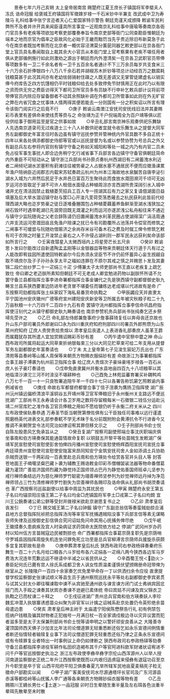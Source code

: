 <!-- { "loadSidebar": true } -->
　　景泰七年六月己亥朔  太上皇帝居南宫  赐楚府江夏王庶长子镇国将军李塈夫人冻氏  诰命冠服  给褒城王府镇国将军徵鐌岁禄一千石米钞中半兼支  改武成中卫为寿陵马  礼科给事中张宁言迩者天心仁爱国家特示警告  朝廷克谨天成颁降  敕谕军民利弊所不及者并许开具来闻臣谨具所言事宜一近观南京礼科给事中唐瑜等奏南京各衙门官员多有老疾等项欲加考察吏部覆奏奉旨令南京吏部等衙门公同查勘臣惟朝廷为端本之地而京官为倡率之臣故风化必始于王畿而黜罚当先乎贵近除旧布新莫急于此今在南京者既加考察而在北京者一概优容泾渭莫分薰莸同器乞敕吏部以在京各衙门堂上官员具名奏闻取自上裁其余大小官员从本衙门堂上官考察果有老疾不堪任用者俱从吏部循例施行如此则激劝之源出于朝廷而内外澄清矣一在京各卫武职官员带俸等项数多有一卫二千余名者有一卫千五百余名者通计不下三万余员每岁共支食米三十六万余石折俸银四十八万八千余石若并胡椒苏木折钞等项总计动经百万之数縻耗钱粮莫甚于此况其间亦有老幼怯弱骑射住疎之人既无差调又无掌管徒建虚名以销实俸今府库告乏四方饥馑相仍平时钱粮仰给去处多致停免节财慎用正在此时乃以有限之资而供无穷之费臣访得天下都司卫所官员多有员缺不行申补乞敕兵部计议将前项带俸官员内除应存留备御者不动其余照缺补调在外都司卫所管事如此则在外无旷官之弊在内省冗食之忧事体人情两得其便若能去一分则国有一分之积矣诏以所言有理令该衙门阅实行之后竟不行
　　○庚子  敕谕云南澂江安抚司安抚线旧法并其妻赐彩币表里有差俱命来使线贯等赍与之  命张靖为正千户倪端周全为百户靖等俱以匠役供绘事于御用监至是官之供事如故
　　○辛丑礼部言南京神乐观奏供祀乐舞缺人先选南京道录司无过疾道士三十八人补数供祀者宜就令收乐舞生从之提督大同军务左副都御史年富言往时各边虽有镇守巡抚参赞并管神统内外官具数不多自正统十四年以来各处俱添都御史侍郎等官或以巡抚提督为名或以参赞协赞为号总兵之外又有副总兵左右参将内官则有镇守守备之称如天城阳和等处一城之内乃有内官二员未免占役军事生事扰人即合边务稍宁乞行减省事下兵部言各边镇守守备官俱朝廷简命内外重臣不可轻动从之  镇守浙江兵部尚书孙原贞奏杭州西湖旧有二闸蓄洩水利近者二闸倾圮湖水淤塞积有葑滩往往被势豪之人占据水塞不通居民不便而应徵渔课累年渔户陪纳臣近阅郡志内载宋苏轼奏疏云杭州为州本江海故地水泉醎苦自唐李泌引湖水入城为六井然后民足于水井邑日富百万生聚待此而食放水溉田濒河千顷可无凶岁运河亦皆取足于湖不可许人租佃水面侵占种植周淙亦言西湖所贵深阔引水入城中诸井尤在清洁因禁止栽植菱芡招兵工百人专一捞湖其后有力之家又复请佃湖面日益填塞及后大旱水涸诏镇守赵与筐□心开浚凡芰荷茭荡悉薙去之杭民获利此皆前代经理西湖大略也迩岁势豪之徒日逐堆叠塍围包占种植菱藕蓄养鱼鲜渐至湖水浅狭加之闸石毁坏时遇旱乾湖已先涸旁田既无溉灌之利而运河亦遂淤浅公私舟船往来不通近与镇守少监阮随询之父老合辞陈请仍旧置闸蓄洩水利革民圈占使湖得深广涓洁周通六井支流运河旁溉田亩且免渔户陪课之扰已令有司勘覆所占池荡并令偿官而修筑之二闸事不可缓尝与阮随劝借赈济之余尚存米谷可备木石之费及时僦工俾令修筑乞敕有司于农隙之时量工开浚禁止豪右之人不许侵占湖利则一郡军民永远获利矣命该部如所言行之
　　○壬寅夜彗星入太微西垣内上将星旁芒长五尺余
　　○癸卯  敕谕思卜发曰尔能改过自新遣陶孟孟刚等以金银器皿等物来贡朝廷体天行道于凡有过之人能改即宥兹因所遣使回特敕谕尔今后务须永坚臣节不许仍前怀蓄异心妄生觊觎自取不靖庶尔及子子孙孙永享太平之福如违罪在不原尔其戒之慎之并赐思卜发及其妻锦二段纻丝纱罗二十一疋绢三十疋  少傅兼太子太师吏部尚书王直以老疾复上疏乞致仕  帝曰卿之老迈朕所素知但朝廷不可无老成人卿宜勉进药物以副朕怀所请不允  罢守备兰县都指挥佥事李进命署都指挥佥事金镛代之先是狭西镇守副都督御史耿九畴言兰县系狭西要害边防进年老贪冒不堪委任而镛练达老成堪以代进故有是命  广东按察司劾都指挥张土纵家奴下海私易番货命执鞫之
　　○甲辰蠲应天并直隶太平宁国池州安庆徽州广德等府宣州建阳安庆新安等卫所属去年被灾秋粮子粒二十九万亩秋粮一十六万四千二百四十九石有奇  罢镇守洮州都指挥佥事李信命巩昌府指挥使汪钊代之从镇守都御史耿九畴奏请也  南京参赞机务兵部尚书张纯奏乞还乡祭埽先茔许之
　　○乙巳  命礼部左侍郎兼詹事府少詹事薛琦复任以奔母丧还京故也  升山东户部司署员外郎谢曰□永为四川重庆府知府刑部四川司署员外郎熊瓒为山东莱州府知府  辽庶人贵爕贵烚贵煊以  肃孝皇后丧遣人上表进香礼部奏庶人虽革王爵而属籍犹存其所遣人宜加赏赐诏赐彩币钞有差
　　○丙午遣中官祭中霤之神  命山西布政司所属将起运大同草束折纳银每束三分以大同见贮草束可给二年支用从提督军务左副都御史年富奏请也
　　○丁未  太上皇帝第七子见浚生宸妃万氏出也  广东清苑等县奏岭等山猺人周保等来朝贡方物赐衣服绢钞有差  命故浙江为事署都指挥佥事王越子溥袭为杭州前卫指挥佥事  给辽庶人贵煊次子豪垛豪埢岁禄各一百石从庶人长子豪圢奏请也
　　○戊申免直隶冀州并衡水县地亩四百九十八顷粮草以其地临漳沙滹沱三河不时渰没不堪耕种也
　　○己酉免上林苑监蕃育署买补耦鸭鸡八万七千一百一十一只良牧署追陪牛羊一千四十七只以各署告称饥窘乞照敕谕内事例减省也
　　○庚戌  命故右军都督府都督佥事丁信子渲袭为膺扬卫指挥使  湖广辰州沅州镇远偏桥清浪平溪铜谷五开靖州等卫官军俸粮旧于永州衡州关支路远不便巡抚湖广工部尚书王永寿请会计各卫岁用之数将存留粮每米一石徵银二钱伍分运赴沅靖二州官库贮之准作各卫官员俸粮之用如不愿给银仍听于永衡二府关米从之  四川左布政使侯轨奏恭遇  万寿圣节臣当朝贺第僚佐俱有公干臣独任司事难以远行谨遣照磨杨英代进表文礼部参奏軏不学无术昧于名分前既附附会黄溥抗令不行进香今又推调不来朝贺宜令法司究治如律诏宥其罪但移文示之
　　○壬子刑部尚书俞士悦自陈左股患风乞免承旨从之
　　○癸丑复湖广按察司副使邢端佥事沈庆职端庆俱坐事南和伯方瑛奏保其能通苗情故命复职  以铜鼓五开黎平等处苗贼生发敕湖广保靖军民宣慰使司宣慰使彭舍怕俾四月播州宣慰使司宣慰使杨辉酉阳宣抚司宣抚佥事冉廷璋贵州宣慰使司宣慰使安陇富宋昂同知安宁金筑安抚司舍人金如添调土兵协助杀贼赍送银一千两彩段一百表里赴总兵南和伯方瑛处令给赏各官并头目人等  封答苍地面王子喃噶坚粲巴藏卜袭为辅教王赐诰敕金印彩币僧帽袈裟法器等物命番僧葛藏为灌顶广善慈济国师烈藏为静觉持正国师领占巴丹为静觉佑善国师班卓儿坚参为戒行禅师桑结远丹为慈化禅师罗竹聪密为翊善禅师坚参列为妙觉禅师远丹绰为净范禅师领占三竹为清修禅师罗竹劄失为崇善禅师各赐印及诰命俱从礼部尚书胡濙奏请也  革广西按察司巡盐副使以给事中周监为其扰民也
　　○甲寅  赐楚府永安王第五子名曰均锚崇阳庄僖王第二子名曰均金□虎镇国将军李土□戎第二子名曰均鍗  宜川王公鋺奏诸公弟公鉼等受封并拨禄米欲赴京谢恩复书止之
　　○乙卯  肃孝皇后丧发引
　　○丁巳  赐交城王第二子名曰钟鋠  镇守广东副总翁信等奏蛮贼劫掠合浦县地方总督指挥阮祯把总指挥汤洵等率官军抚捕遇贼陷没事下兵部言信等素无谋略丧师失律及巡按御史彭信俱合究问诏姑免问命其用心抚捕务俾尽绝
　　○戊午岷王徽煣奏久患疯疾及宫人时染病证求药饵命太医院依方给之  停湖广武冈州岁办药材以知州伍方言苗贼寇边民被剽掠也  命广西署都指挥佥事葛宗荫复职先是宗荫哨守罗城县因指挥周旋失机连坐问罪免死立功至是总兵官柳溥言宗荫师兵援旋杀获颇多宜复其职故有是命
　　○庚申葬肃孝皇后杭氏  狭西布政司右参政杨铎奏秦府乐舞生一百二十六名月给口粮各六斗岁给布各六疋绢各一疋绵八两今狭西各边军马岁费浩大况连年荒歉远运不继请中半减之以省民供从之
　　○辛酉蜀王悦＜劭火＞奏臣妃何氏已薨有宫人徐氏系成都卫舍人讽女性质温柔谨慎伏望颁赐册命冠带俾为继室从之  长陵陵户一百四十余家奏乞优免里甲命存一丁以供洒扫余令应役  直隶提督学校监察御史张谏试顺义等县生员于通州察院巡抚永平等处右副都御史李宾弟贯与试其父封太仆卿往嘱谏取中谏不从宾驰至通州欲与谏言谏方闭门试士弗纳宾因忿摇门而入手殴之谏奏其状宾亦奏谏不逊避已紊体统  帝曰宾姑不问谏及宾父锦衣卫执鞫之已而杖谏二十释之
　　○壬戌征进湖广贵州总兵官南和伯方瑛奏妖人李珍魏玄冲潜入执银寨诱惑苗众纠聚为非官军以计擒之诏械系赴京处置仍令英殄绝余苗毋遣边患
　　○癸亥  肃孝皇后神主祔于  太庙遣宁阳侯陈懋祭告行礼  初有例禁包揽纳户钱粮及骗其财物者正犯枷号一月满日杖一百全家谪戍极边寻以灾异议罢而犯者滋多至是太子太保兼刑部尚书俞士悦等请申明之以警奸顽安良善从之  大隆善寺灌顶国师西天佛子沙加言比年法司论僧道罪无轻重悉断还俗乞如永乐宣德间例情重者断还俗情轻者输赎复业事下法司议僧道犯罪无轻重悉还俗乃律之正条永乐宣德间或有令赎罪复业者特出一时事例议上命仍如律断之  狭西布政司右参政杨铎等劾奏守备兰县都指挥李进役军耕作私田织造褐布其千户等官阿进科歛军财诸状诏宥进不问千户等官巡按御史执治之  浙江左布政使李彝卒彝字宗伦山西浑源州人以举人授河南道监察御史正统二年升江西按察使既而以内艰归适虏寇来侵彝有退寇功召至京升今职至是卒于官  山西平阳府平阳卫俱奏春夏亢旱所辖军民地亩夏麦稿死子粒无徵命户部勘实以闻
　　○甲子湖广客美安抚司水尽源通塔坪长官司及广东河源县赤溪等都桂岭等山抚猺人李广通等各来朝贡方物赐钞绢衣服等物有差
　　○乙丑  赐隰川王嫡长男仕＜土遂＞一品冠服  卯时日生晕随生重半量及左右珥各色淡重半晕珥先散晕至未时散
